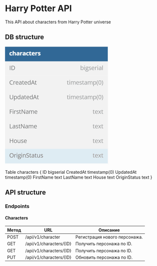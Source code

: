 # Harry Potter API
This API about characters from Harry Potter universe

## DB structure
![db structure](image.png)

  Table characters {
  ID        bigserial 
  CreatedAt timestamp(0) 
  UpdatedAt timestamp(0) 
  FirstName text 
  LastName text
  House text 
  OriginStatus text 
  }

## API structure

### Endpoints

#### Characters

| Метод | URL | Описание |
|---|---|---|
| POST | /api/v1/character | Регистрация нового персонажа. |
| GET | /api/v1/characters/{ID} | Получить персонажа по ID. |
| GET | /api/v1/characters/{ID} | Получить персонажа по ID. |
| PUT | /api/v1/characters/{ID} | Обновить персонажа по ID. |
